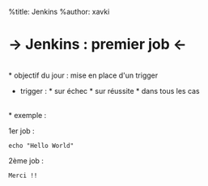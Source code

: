 %title: Jenkins
%author: xavki

-> Jenkins : premier job <-
========



<br>
* objectif du jour : mise en place d'un trigger


<br>

* trigger :
		* sur échec
		* sur réussite
		* dans tous les cas

<br> 
* exemple :

1er job :


```
echo "Hello World"
```


2ème job :


```
Merci !!
```


